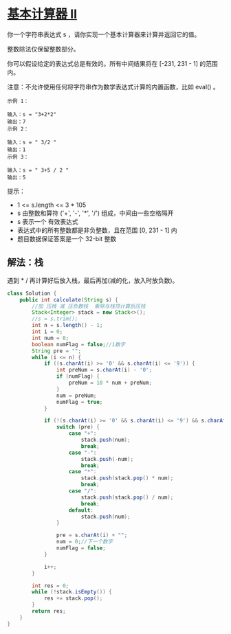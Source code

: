 # [基本计算器 II](https://leetcode.cn/problems/basic-calculator-ii/description/)
你一个字符串表达式 s ，请你实现一个基本计算器来计算并返回它的值。

整数除法仅保留整数部分。

你可以假设给定的表达式总是有效的。所有中间结果将在 [-231, 231 - 1] 的范围内。

注意：不允许使用任何将字符串作为数学表达式计算的内置函数，比如 eval() 。

````
示例 1：

输入：s = "3+2*2"
输出：7
示例 2：

输入：s = " 3/2 "
输出：1
示例 3：

输入：s = " 3+5 / 2 "
输出：5
````
提示：

- 1 <= s.length <= 3 * 105
- s 由整数和算符 ('+', '-', '*', '/') 组成，中间由一些空格隔开
- s 表示一个 有效表达式
- 表达式中的所有整数都是非负整数，且在范围 [0, 231 - 1] 内
- 题目数据保证答案是一个 32-bit 整数

## 解法：栈
遇到 * / 再计算好后放入栈，最后再加(减的化，放入时放负数)。
````java
class Solution {
    public int calculate(String s) {
        //加 压栈 减 压负数栈  乘除与栈顶计算后压栈
        Stack<Integer> stack = new Stack<>();
        //s = s.trim();
        int n = s.length() - 1;
        int i = 0;
        int num = 0;
        boolean numFlag = false;//1数字
        String pre = "";
        while (i <= n) {
            if ((s.charAt(i) >= '0' && s.charAt(i) <= '9')) {
                int preNum = s.charAt(i) - '0';
                if (numFlag) {
                    preNum = 10 * num + preNum;
                }
                num = preNum;
                numFlag = true;
            }

            if (!(s.charAt(i) >= '0' && s.charAt(i) <= '9') && s.charAt(i) != ' ' || i == n) {
                switch (pre) {
                    case "+":
                        stack.push(num);
                        break;
                    case "-":
                        stack.push(-num);
                        break;
                    case "*":
                        stack.push(stack.pop() * num);
                        break;
                    case "/":
                        stack.push(stack.pop() / num);
                        break;
                    default:
                        stack.push(num);
                }

                pre = s.charAt(i) + "";
                num = 0;//下一个数字
                numFlag = false;
            }

            i++;
        }

        int res = 0;
        while (!stack.isEmpty()) {
            res += stack.pop();
        }
        return res;
    }
}
````